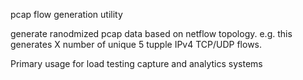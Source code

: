 pcap flow generation utility

generate ranodmized pcap data based on netflow topology. e.g. this generates X number of unique 5 tupple IPv4 TCP/UDP flows. 

Primary usage for load testing capture and analytics systems


```
```
